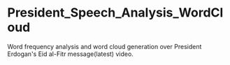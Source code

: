 # President_Speech_Analysis_WordCloud
Word frequency analysis and word cloud generation over President Erdogan's Eid al-Fitr message(latest) video.
